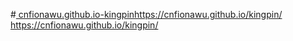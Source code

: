 #[ cnfionawu.github.io-kingpin](https://cnfionawu.github.io/kingpin/)https://cnfionawu.github.io/kingpin/
https://cnfionawu.github.io/kingpin/
